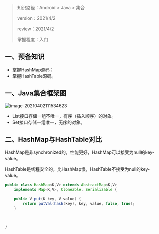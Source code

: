 > 知识路径：Android > Java > 集合
>
> version：2021/4/2
>
> review：2021/4/2
>
> 掌握程度：入门

## 一、预备知识

- 掌握HashMap源码；
- 掌握HashTable源码。

## 一、Java集合框架图

![image-20210402111534623](C:\Users\NJCS\AppData\Roaming\Typora\typora-user-images\image-20210402111534623.png)

- List接口存储一组不唯一，有序（插入顺序）的对象。
- Set接口存储一组唯一，无序的对象。

## 二、HashMap与HashTable对比

HashMap是非synchronized的，性能更好，HashMap可以接受为null的key-value。

HashTable是线程安全的，比HashMap慢，HashTable不接受为null的key-value。

```java
public class HashMap<K,V> extends AbstractMap<K,V>
    implements Map<K,V>, Cloneable, Serializable {
    
    public V put(K key, V value) {
        return putVal(hash(key), key, value, false, true);
    }
    
    
    
}
```

